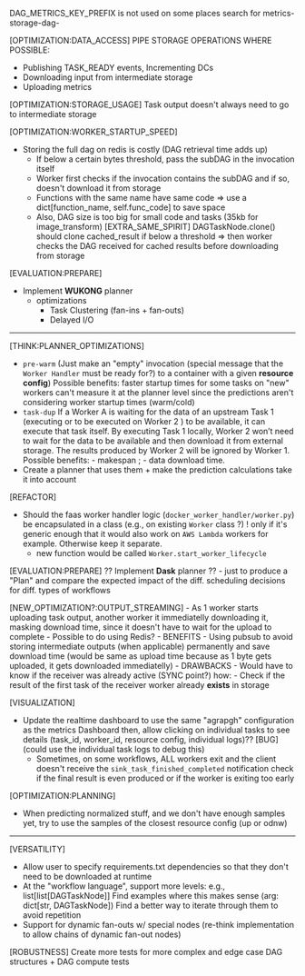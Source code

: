 DAG_METRICS_KEY_PREFIX is not used on some places
    search for metrics-storage-dag-

[OPTIMIZATION:DATA_ACCESS]
PIPE STORAGE OPERATIONS WHERE POSSIBLE:
- Publishing TASK_READY events, Incrementing DCs
- Downloading input from intermediate storage
- Uploading metrics

[OPTIMIZATION:STORAGE_USAGE] Task output doesn't always need to go to intermediate storage

[OPTIMIZATION:WORKER_STARTUP_SPEED]
- Storing the full dag on redis is costly (DAG retrieval time adds up)
    - If below a certain bytes threshold, pass the subDAG in the invocation itself
    - Worker first checks if the invocation contains the subDAG and if so, doesn't download it from storage
    - Functions with the same name have same code => use a dict[function_name, self.func_code] to save space
    - Also, DAG size is too big for small code and tasks (35kb for image_transform)
    [EXTRA_SAME_SPIRIT] DAGTaskNode.clone() should clone cached_result if below a threshold => then worker checks the DAG received for cached results before downloading from storage

[EVALUATION:PREPARE]
- Implement **WUKONG** planner
    + optimizations
        - Task Clustering (fan-ins + fan-outs)
        - Delayed I/O

---

[THINK:PLANNER_OPTIMIZATIONS]
- `pre-warm` (Just make an "empty" invocation (special message that the `Worker Handler` must be ready for?) to a container with a given **resource config**)
    Possible benefits: faster startup times for some tasks on "new" workers
        can't measure it at the planner level since the predictions aren't considering worker startup times (warm/cold)
- `task-dup`
    If a Worker A is waiting for the data of an upstream Task 1 (executing or to be executed on Worker 2 ) to be available, 
    it can execute that task itself. By executing Task 1 locally, Worker 2 won’t need to wait for the data to be available 
    and then download it from external storage. The results produced by Worker 2 will be ignored by Worker 1. 
    Possible benefits: - makespan ; - data download time.
- Create a planner that uses them + make the prediction calculations take it into account

[REFACTOR]
- Should the faas worker handler logic (`docker_worker_handler/worker.py`) be encapsulated in a class (e.g., on existing `Worker` class ?)
    ! only if it's generic enough that it would also work on `AWS Lambda` workers for example. Otherwise keep it separate.
    - new function would be called `Worker.start_worker_lifecycle`


[EVALUATION:PREPARE]
?? Implement **Dask** planner ?? 
    - just to produce a "Plan" and compare the expected impact of the diff. scheduling decisions for diff. types of workflows

[NEW_OPTIMIZATION?:OUTPUT_STREAMING]
    - As 1 worker starts uploading task output, another worker it immediatelly downloading it, masking download time, since it doesn't have to wait for the upload to complete
    - Possible to do using Redis?
    - BENEFITS
        - Using pubsub to avoid storing intermediate outputs (when applicable) permanently and save download time (would be same as upload time because as 1 byte gets uploaded, it gets downloaded immediatelly)
    - DRAWBACKS
        - Would have to know if the receiver was already active (SYNC point?)
            how:
                - Check if the result of the first task of the receiver worker already **exists** in storage

[VISUALIZATION]
- Update the realtime dashboard to use the same "agrapgh" configuration as the metrics Dashboard
    then, allow clicking on individual tasks to see details (task_id, worker_id, resource config, individual logs)??
    [BUG] (could use the individual task logs to debug this)
    - Sometimes, on some workflows, ALL workers exit and the client doesn't receive the `sink_task_finished_completed` notification
        check if the final result is even produced or if the worker is exiting too early

[OPTIMIZATION:PLANNING]
- When predicting normalized stuff, and we don't have enough samples yet, try to use the samples of the closest resource config  (up or odnw)

---

[VERSATILITY]
- Allow user to specify requirements.txt dependencies so that they don't need to be downloaded at runtime
- At the "workflow language", support more levels: e.g., list[list[DAGTaskNode]]
    Find examples where this makes sense (arg: dict[str, DAGTaskNode])
    Find a better way to iterate through them to avoid repetition
- Support for dynamic fan-outs w/ special nodes (re-think implementation to allow chains of dynamic fan-out nodes)

[ROBUSTNESS] Create more tests for more complex and edge case DAG structures + DAG compute tests
